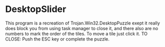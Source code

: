 # DesktopSlider
This program is a recreation of Trojan.Win32.DesktopPuzzle exept it really does block you from using task manager to close it, and there also are no numbers to mark the order of the tiles. 
To move a tile just click it. 
TO CLOSE: Push the ESC key or complete the puzzle.

